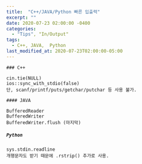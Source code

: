 ```yaml
---
title:  "C++/JAVA/Python 빠른 입출력"
excerpt: ""
date: 2020-07-23 02:00:00 -0400
categories:
  - "Tips", "In/Output"
tags:
  - C++, JAVA,  Python
last_modified_at: 2020-07-23T02:00:00-05:00
---
```


`### C++`
```
cin.tie(NULL)
ios::sync_with_stdio(false)
단, scanf/printf/puts/getchar/putchar 등 사용 불가.
```

`#### JAVA`
```
BufferedReader
BufferedWriter
BufferedWriter.flush (마지막)
```

##### `Python`
```
sys.stdin.readline
개행문자도 받기 때문에 .rstrip() 추가로 사용.
```
